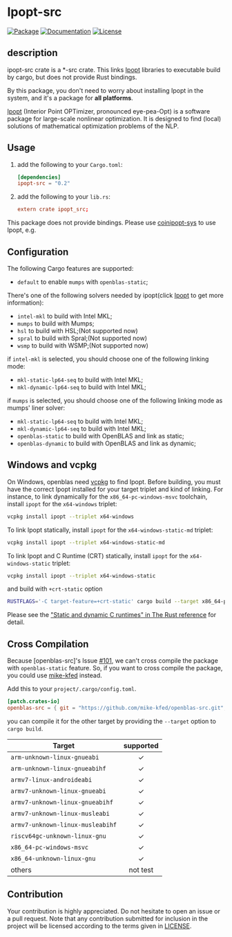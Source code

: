 # Ipopt-src

[![Package][package-img]][package-url] [![Documentation][documentation-img]][documentation-url] [![License][license-img]][license-url]

## description

ipopt-src crate is a *-src crate. This links [Ipopt] libraries to executable build by cargo, but does not provide Rust bindings.

By this package, you don't need to worry about installing Ipopt in the system, and it's a package for **all platforms**.

[Ipopt] (Interior Point OPTimizer, pronounced eye-pea-Opt) is a software package for large-scale nonlinear optimization. It is designed to find (local) solutions of mathematical optimization problems of the NLP.

## Usage

1. add the following to your `Cargo.toml`:

    ```toml
    [dependencies]
    ipopt-src = "0.2"
    ```

2. add the following to your `lib.rs`:

    ```toml
    extern crate ipopt_src;
    ```

This package does not provide bindings. Please use [coinipopt-sys] to use Ipopt, e.g.

## Configuration

The following Cargo features are supported:

* `default` to enable `mumps` with `openblas-static`;

There's one of the following solvers needed by ipopt(click [Ipopt] to get more information):

* `intel-mkl` to build with Intel MKL;
* `mumps` to build with Mumps;
* `hsl` to build with HSL;(Not supported now)
* `spral` to build with Spral;(Not supported now)
* `wsmp` to build with WSMP;(Not supported now)

if `intel-mkl` is selected, you should choose one of the following linking mode:

* `mkl-static-lp64-seq` to build with Intel MKL;
* `mkl-dynamic-lp64-seq` to build with Intel MKL;

if `mumps` is selected, you should choose one of the following linking mode as mumps' liner solver:

* `mkl-static-lp64-seq` to build with Intel MKL;
* `mkl-dynamic-lp64-seq` to build with Intel MKL;
* `openblas-static` to build with OpenBLAS and link as static;
* `openblas-dynamic` to build with OpenBLAS and link as dynamic;

## Windows and vcpkg

On Windows, openblas need [vcpkg] to find Ipopt. Before building, you must have the correct Ipopt installed for your target triplet and kind of linking. For instance, to link dynamically for the `x86_64-pc-windows-msvc` toolchain, install  `ipopt` for the `x64-windows` triplet:

```sh
vcpkg install ipopt --triplet x64-windows
```

To link Ipopt statically, install `ipopt` for the `x64-windows-static-md` triplet:

```sh
vcpkg install ipopt --triplet x64-windows-static-md
```

To link Ipopt and C Runtime (CRT) statically, install `ipopt` for the `x64-windows-static` triplet:

```sh
vcpkg install ipopt --triplet x64-windows-static
```

and build with `+crt-static` option

```sh
RUSTFLAGS='-C target-feature=+crt-static' cargo build --target x86_64-pc-windows-msvc
```

Please see the ["Static and dynamic C runtimes" in The Rust reference](https://doc.rust-lang.org/reference/linkage.html#static-and-dynamic-c-runtimes) for detail.

## Cross Compilation

Because [openblas-src]'s Issue [#101](https://github.com/blas-lapack-rs/openblas-src/issues/101), we can't cross compile the package with `openblas-static` feature. So, if you want to cross compile the package, you could use [mike-kfed](https://github.com/mike-kfed/openblas-src/tree/arm-cross-compile) instead.

Add this to your `project/.cargo/config.toml`.

```toml
[patch.crates-io]
openblas-src = { git = "https://github.com/mike-kfed/openblas-src.git", branch = "arm-cross-compile" }
```

you can compile it for the other target by providing the `--target` option to `cargo build`.

| Target                               |  supported  |
|--------------------------------------|:-----------:|
| `arm-unknown-linux-gnueabi`          | ✓   |
| `arm-unknown-linux-gnueabihf`        | ✓   |
| `armv7-linux-androideabi`            | ✓   |
| `armv7-unknown-linux-gnueabi`        | ✓   |
| `armv7-unknown-linux-gnueabihf`      | ✓   |
| `armv7-unknown-linux-musleabi`       | ✓   |
| `armv7-unknown-linux-musleabihf`     | ✓   |
| `riscv64gc-unknown-linux-gnu`        | ✓   |
| `x86_64-pc-windows-msvc`              | ✓   |
| `x86_64-unknown-linux-gnu`           | ✓   |
| others                               | not test   |

## Contribution

Your contribution is highly appreciated. Do not hesitate to open an issue or a
pull request. Note that any contribution submitted for inclusion in the project
will be licensed according to the terms given in [LICENSE](license-url).

[Ipopt]: https://github.com/coin-or/Ipopt
[coinipopt-sys]: https://github.com/Maroon502/coinipopt-sys

[vcpkg]: https://github.com/Microsoft/vcpkg

[documentation-img]: https://docs.rs/ipopt-src/badge.svg
[documentation-url]: https://docs.rs/ipopt-src
[package-img]: https://img.shields.io/crates/v/ipopt-src.svg
[package-url]: https://crates.io/crates/ipopt-src
[license-img]: https://img.shields.io/crates/l/ipopt-src.svg
[license-url]: https://github.com/Maroon502/ipopt-src/blob/master/LICENSE.md
